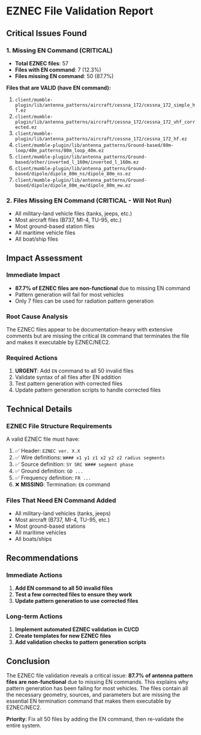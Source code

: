 # EZNEC File Validation Report

## Critical Issues Found

### 1. Missing EN Command (CRITICAL)
- **Total EZNEC files**: 57
- **Files with EN command**: 7 (12.3%)
- **Files missing EN command**: 50 (87.7%)

**Files that are VALID (have EN command):**
1. `client/mumble-plugin/lib/antenna_patterns/aircraft/cessna_172/cessna_172_simple_hf.ez`
2. `client/mumble-plugin/lib/antenna_patterns/aircraft/cessna_172/cessna_172_vhf_corrected.ez`
3. `client/mumble-plugin/lib/antenna_patterns/aircraft/cessna_172/cessna_172_hf.ez`
4. `client/mumble-plugin/lib/antenna_patterns/Ground-based/80m-loop/40m_patterns/80m_loop_40m.ez`
5. `client/mumble-plugin/lib/antenna_patterns/Ground-based/other/inverted_l_160m/inverted_l_160m.ez`
6. `client/mumble-plugin/lib/antenna_patterns/Ground-based/dipole/dipole_80m_ns/dipole_80m_ns.ez`
7. `client/mumble-plugin/lib/antenna_patterns/Ground-based/dipole/dipole_80m_ew/dipole_80m_ew.ez`

### 2. Files Missing EN Command (CRITICAL - Will Not Run)
- All military-land vehicle files (tanks, jeeps, etc.)
- Most aircraft files (B737, MI-4, TU-95, etc.)
- Most ground-based station files
- All maritime vehicle files
- All boat/ship files

## Impact Assessment

### Immediate Impact
- **87.7% of EZNEC files are non-functional** due to missing EN command
- Pattern generation will fail for most vehicles
- Only 7 files can be used for radiation pattern generation

### Root Cause Analysis
The EZNEC files appear to be documentation-heavy with extensive comments but are missing the critical `EN` command that terminates the file and makes it executable by EZNEC/NEC2.

### Required Actions
1. **URGENT**: Add `EN` command to all 50 invalid files
2. Validate syntax of all files after EN addition
3. Test pattern generation with corrected files
4. Update pattern generation scripts to handle corrected files

## Technical Details

### EZNEC File Structure Requirements
A valid EZNEC file must have:
1. ✅ Header: `EZNEC ver. X.X`
2. ✅ Wire definitions: `W### x1 y1 z1 x2 y2 z2 radius segments`
3. ✅ Source definition: `SY SRC W### segment phase`
4. ✅ Ground definition: `GD ...`
5. ✅ Frequency definition: `FR ...`
6. ❌ **MISSING**: Termination: `EN` command

### Files That Need EN Command Added
- All military-land vehicles (tanks, jeeps)
- Most aircraft (B737, MI-4, TU-95, etc.)
- Most ground-based stations
- All maritime vehicles
- All boats/ships

## Recommendations

### Immediate Actions
1. **Add EN command to all 50 invalid files**
2. **Test a few corrected files to ensure they work**
3. **Update pattern generation to use corrected files**

### Long-term Actions
1. **Implement automated EZNEC validation in CI/CD**
2. **Create templates for new EZNEC files**
3. **Add validation checks to pattern generation scripts**

## Conclusion

The EZNEC file validation reveals a critical issue: **87.7% of antenna pattern files are non-functional** due to missing EN commands. This explains why pattern generation has been failing for most vehicles. The files contain all the necessary geometry, sources, and parameters but are missing the essential EN termination command that makes them executable by EZNEC/NEC2.

**Priority**: Fix all 50 files by adding the EN command, then re-validate the entire system.
